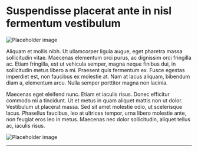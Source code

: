 # Suspendisse placerat ante in nisl fermentum vestibulum

![Placeholder image](http://lorempixel.com/1000/420/cats/2)

Aliquam et mollis nibh. Ut ullamcorper ligula augue, eget pharetra massa sollicitudin vitae. Maecenas elementum orci purus, ac dignissim orci fringilla ac. Etiam fringilla, est ut vehicula semper, magna neque finibus dui, in sollicitudin metus libero a mi. Praesent quis fermentum ex. Fusce egestas imperdiet est, non faucibus ex molestie at. Nam at lacus aliquam, bibendum diam a, elementum arcu. Nulla semper porttitor magna non lacinia.

Maecenas eget eleifend nunc. Etiam et iaculis risus. Donec efficitur commodo mi a tincidunt. Ut et metus in quam aliquet mattis non ut dolor. Vestibulum ut placerat massa. Sed sit amet molestie odio, ut scelerisque lacus. Phasellus faucibus, leo at ultrices tempor, urna libero molestie ante, non feugiat eros leo in metus. Maecenas nec dolor sollicitudin, aliquet tellus ac, iaculis risus.

![Placeholder image](http://lorempixel.com/500/420/technics/2)

---
